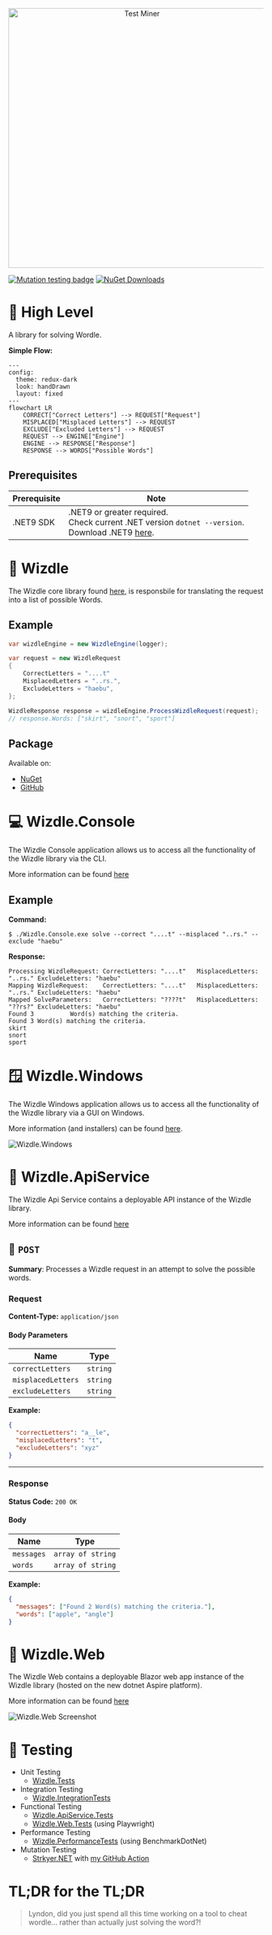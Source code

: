 <p align="center"><img src="Resources/WizdleTitle.png" alt="Test Miner" width="512" height="512"></p>

[![Mutation testing badge](https://img.shields.io/endpoint?style=for-the-badge&url=https%3A%2F%2Fbadge-api.stryker-mutator.io%2Fgithub.com%2Flyndychivs%2FWizdle%2Fmaster)](https://dashboard.stryker-mutator.io/reports/github.com/lyndychivs/Wizdle/master)
[![NuGet Downloads](https://img.shields.io/nuget/dt/Wizdle?style=for-the-badge&logo=nuget)](https://www.nuget.org/packages/Wizdle/)

# 🔭 High Level
A library for solving Wordle.

**Simple Flow:**

```mermaid
---
config:
  theme: redux-dark
  look: handDrawn
  layout: fixed
---
flowchart LR
    CORRECT["Correct Letters"] --> REQUEST["Request"]
    MISPLACED["Misplaced Letters"] --> REQUEST
    EXCLUDE["Excluded Letters"] --> REQUEST
    REQUEST --> ENGINE["Engine"]
    ENGINE --> RESPONSE["Response"]
    RESPONSE --> WORDS["Possible Words"]
```

## Prerequisites

| Prerequisite | Note |
| ---          | ---  |
| .NET9 SDK    | .NET9 or greater required.<br/>Check current .NET version `dotnet --version`.<br/>Download .NET9 [here](https://dotnet.microsoft.com/en-us/download/dotnet/9.0). |

# 🧙 Wizdle
The Wizdle core library found [here](https://github.com/lyndychivs/Wizdle/tree/master/Wizdle), is responsbile for translating the request into a list of possible Words.

## Example
```csharp
var wizdleEngine = new WizdleEngine(logger);

var request = new WizdleRequest
{
    CorrectLetters = "....t"
    MisplacedLetters = "..rs.",
    ExcludeLetters = "haebu",
};

WizdleResponse response = wizdleEngine.ProcessWizdleRequest(request);
// response.Words: ["skirt", "snort", "sport"]
```

## Package
Available on:
- [NuGet](https://www.nuget.org/packages/Wizdle/)
- [GitHub](https://github.com/lyndychivs/Wizdle/pkgs/nuget/Wizdle)

# 💻 Wizdle.Console
The Wizdle Console application allows us to access all the functionality of the Wizdle library via the CLI.

More information can be found [here](https://github.com/lyndychivs/Wizdle/tree/master/Wizdle.Console)

## Example
**Command:**
```
$ ./Wizdle.Console.exe solve --correct "....t" --misplaced "..rs." --exclude "haebu"
```
**Response:**
```
Processing WizdleRequest: CorrectLetters: "....t"   MisplacedLetters: "..rs." ExcludeLetters: "haebu"
Mapping WizdleRequest:    CorrectLetters: "....t"   MisplacedLetters: "..rs." ExcludeLetters: "haebu"
Mapped SolveParameters:   CorrectLetters: "????t"   MisplacedLetters: "??rs?" ExcludeLetters: "haebu"
Found 3          Word(s) matching the criteria.
Found 3 Word(s) matching the criteria.
skirt
snort
sport
```

# 🪟 Wizdle.Windows
The Wizdle Windows application allows us to access all the functionality of the Wizdle library via a GUI on Windows.

More information (and installers) can be found [here](https://github.com/lyndychivs/Wizdle/tree/master/Wizdle.Windows).

![Wizdle.Windows](Resources/Wizdle.Windows.png)

# 📨 Wizdle.ApiService
The Wizdle Api Service contains a deployable API instance of the Wizdle library.

More information can be found [here](https://github.com/lyndychivs/Wizdle/tree/master/Wizdle.ApiService)

## 🎯 `POST`

**Summary**: Processes a Wizdle request in an attempt to solve the possible words.

### Request

**Content-Type:** `application/json`

#### Body Parameters

| Name | Type |
|------|------|
| `correctLetters` | `string` |
| `misplacedLetters` | `string` |
| `excludeLetters` | `string` |


**Example:**

```json
{
  "correctLetters": "a__le",
  "misplacedLetters": "t",
  "excludeLetters": "xyz"
}
```

---

### Response

**Status Code:** `200 OK`

#### Body

| Name | Type |
|------|------|
| `messages` | `array of string` |
| `words` | `array of string` |


**Example:**

```json
{
  "messages": ["Found 2 Word(s) matching the criteria."],
  "words": ["apple", "angle"]
}
```

# 📲 Wizdle.Web
The Wizdle Web contains a deployable Blazor web app instance of the Wizdle library (hosted on the new dotnet Aspire platform).

More information can be found [here](https://github.com/lyndychivs/Wizdle/tree/master/Wizdle.Web)

![Wizdle.Web Screenshot](Resources/WizdleWebScreenshot.png)

# 🧪 Testing
- Unit Testing
  - [Wizdle.Tests](https://github.com/lyndychivs/Wizdle/tree/master/Wizdle.Tests)
- Integration Testing
  - [Wizdle.IntegrationTests](https://github.com/lyndychivs/Wizdle/tree/master/Wizdle.IntegrationTests)
- Functional Testing
  - [Wizdle.ApiService.Tests](https://github.com/lyndychivs/Wizdle/tree/master/Wizdle.ApiService.Tests)
  - [Wizdle.Web.Tests](https://github.com/lyndychivs/Wizdle/tree/master/Wizdle.Web.Tests) (using Playwright)
- Performance Testing
  - [Wizdle.PerformanceTests](https://github.com/lyndychivs/Wizdle/tree/master/Wizdle.PerformanceTests) (using BenchmarkDotNet)
- Mutation Testing
  - [Strkyer.NET](https://dashboard.stryker-mutator.io/reports/github.com/lyndychivs/Wizdle/master) with [my GitHub Action](https://github.com/lyndychivs/dotnet-stryker-action)
 
# TL;DR for the TL;DR
> Lyndon, did you just spend all this time working on a tool to cheat wordle... rather than actually just solving the word?!

